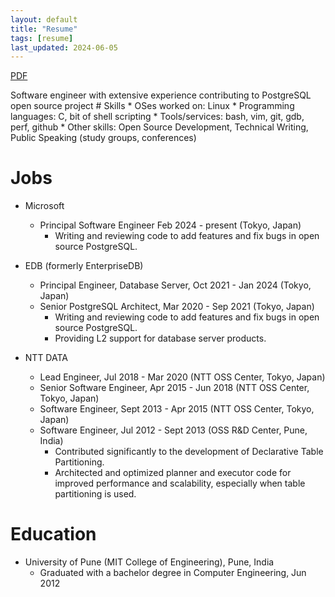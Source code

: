 ```yaml
---
layout: default
title: "Resume"
tags: [resume]
last_updated: 2024-06-05
---
```

<p><a href="files/resume.pdf">PDF</a></p>
Software engineer with extensive experience contributing to PostgreSQL open source project
# Skills
* OSes worked on: Linux
* Programming languages: C, bit of shell scripting
* Tools/services: bash, vim, git, gdb, perf, github
* Other skills: Open Source Development, Technical Writing, Public Speaking (study groups, conferences)

# Jobs
- Microsoft
  - Principal Software Engineer Feb 2024 - present (Tokyo, Japan)
    - Writing and reviewing code to add features and fix bugs in open source PostgreSQL.

- EDB (formerly EnterpriseDB)
  - Principal Engineer, Database Server, Oct 2021 - Jan 2024 (Tokyo, Japan)
  - Senior PostgreSQL Architect, Mar 2020 - Sep 2021 (Tokyo, Japan)
    - Writing and reviewing code to add features and fix bugs in open source PostgreSQL.
    - Providing L2 support for database server products.

- NTT DATA
  - Lead Engineer, Jul 2018 - Mar 2020 (NTT OSS Center, Tokyo, Japan)
  - Senior Software Engineer, Apr 2015 - Jun 2018  (NTT OSS Center, Tokyo, Japan)
  - Software Engineer, Sept 2013 - Apr 2015 (NTT OSS Center, Tokyo, Japan)
  - Software Engineer, Jul 2012 - Sept 2013 (OSS R&D Center, Pune, India)
    - Contributed significantly to the development of Declarative Table Partitioning.
    - Architected and optimized planner and executor code for improved performance and scalability, especially when table partitioning is used.

# Education
- University of Pune (MIT College of Engineering), Pune, India
  - Graduated with a bachelor degree in Computer Engineering, Jun 2012
